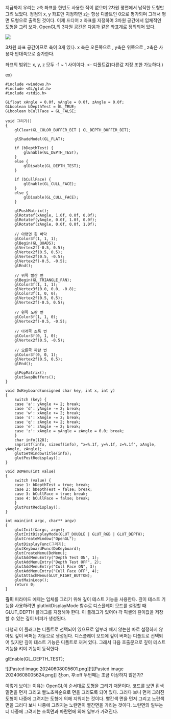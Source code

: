 지금까지 우리는 z축 좌표를 한번도 사용한 적이 없으며 2차원 평면에서 납작한 도형만 그려 보았다. 정점의 x, y 좌표만 지정하면 z는 항상 디폴트인 0으로 평가되며 그래서 평면 도형으로 출력된 것이다. 이제 드디어 z 좌표를 지정하여 3차원 공간에서 입체적인 도형을 그려 보자. OpenGL의 3차원 공간은 다음과 같은 좌표계로 정의되어 있다.

![](http://www.soen.kr/lecture/library/opengl/opengl-6.files/image002.gif)

3차원 좌표 공간이므로 축이 3개 있다. 
x 축은 오른쪽으로 ,
y축은 위쪽으로 ,
z축은 사용자 반대쪽으로 증가한다.

좌표의 범위는 x, y, z 모두 -1 ~ 1 사이이다. <- 디폴트값(다른값 지정 또한 가능하다.)

ex)
```
#include <windows.h>
#include <GL/glut.h>
#include <stdio.h>

GLfloat xAngle = 0.0f, yAngle = 0.0f, zAngle = 0.0f;
GLboolean bDepthTest = GL_TRUE;
GLboolean bCullFace = GL_FALSE;

void 그리기()
{
    glClear(GL_COLOR_BUFFER_BIT | GL_DEPTH_BUFFER_BIT);

    glShadeModel(GL_FLAT);

    if (bDepthTest) {
        glEnable(GL_DEPTH_TEST);
    }
    else {
        glDisable(GL_DEPTH_TEST);
    }

    if (bCullFace) {
        glEnable(GL_CULL_FACE);
    }
    else {
        glDisable(GL_CULL_FACE);
    }

    glPushMatrix();
    glRotatef(xAngle, 1.0f, 0.0f, 0.0f);
    glRotatef(yAngle, 0.0f, 1.0f, 0.0f);
    glRotatef(zAngle, 0.0f, 0.0f, 1.0f);

    // 아랫면 흰 바닥
    glColor3f(1, 1, 1);
    glBegin(GL_QUADS);
    glVertex2f(-0.5, 0.5);
    glVertex2f(0.5, 0.5);
    glVertex2f(0.5, -0.5);
    glVertex2f(-0.5, -0.5);
    glEnd();

    // 위쪽 빨간 변
    glBegin(GL_TRIANGLE_FAN);
    glColor3f(1, 1, 1);
    glVertex3f(0.0, 0.0, -0.8);
    glColor3f(1, 0, 0);
    glVertex2f(0.5, 0.5);
    glVertex2f(-0.5, 0.5);

    // 왼쪽 노란 변
    glColor3f(1, 1, 0);
    glVertex2f(-0.5, -0.5);

    // 아래쪽 초록 변
    glColor3f(0, 1, 0);
    glVertex2f(0.5, -0.5);

    // 오른쪽 파란 변
    glColor3f(0, 0, 1);
    glVertex2f(0.5, 0.5);
    glEnd();

    glPopMatrix();
    glutSwapBuffers();
}

void DoKeyboard(unsigned char key, int x, int y)
{
    switch (key) {
    case 'a': yAngle += 2; break;
    case 'd': yAngle -= 2; break;
    case 'w': xAngle += 2; break;
    case 's': xAngle -= 2; break;
    case 'q': zAngle += 2; break;
    case 'e': zAngle -= 2; break;
    case 'z': xAngle = yAngle = zAngle = 0.0; break;
    }
    char info[128];
    snprintf(info, sizeof(info), "x=%.1f, y=%.1f, z=%.1f", xAngle, yAngle, zAngle);
    glutSetWindowTitle(info);
    glutPostRedisplay();
}

void DoMenu(int value)
{
    switch (value) {
    case 1: bDepthTest = true; break;
    case 2: bDepthTest = false; break;
    case 3: bCullFace = true; break;
    case 4: bCullFace = false; break;
    }
    glutPostRedisplay();
}

int main(int argc, char** argv)
{
    glutInit(&argc, argv);
    glutInitDisplayMode(GLUT_DOUBLE | GLUT_RGB | GLUT_DEPTH);
    glutCreateWindow("OpenGL");
    glutDisplayFunc(그리기);
    glutKeyboardFunc(DoKeyboard);
    glutCreateMenu(DoMenu);
    glutAddMenuEntry("Depth Test ON", 1);
    glutAddMenuEntry("Depth Test OFF", 2);
    glutAddMenuEntry("Cull Face ON", 3);
    glutAddMenuEntry("Cull Face OFF", 4);
    glutAttachMenu(GLUT_RIGHT_BUTTON);
    glutMainLoop();
    return 0;
}

```

**깊이**
피라미드 예제는 입체를 그리기 위해 깊이 테스트 기능을 사용한다. 깊이 테스트 기능을 사용하려면 glutInitDisplayMode 함수로 디스플레이 모드를 설정할 때 GLUT_DEPTH 플래그를 지정해야 한다. 이 플래그가 있어야 각 픽셀의 깊이값을 저장할 수 있는 깊이 버퍼가 생성된다.

다행히 이 플래그는 디폴트로 선택되어 있으므로 일부러 빼지 않는한 따로 설정하지 않아도 깊이 버퍼는 자동으로 생성된다. 디스플레이 모드에 깊이 버퍼는 디폴트로 선택되어 있지만 깊이 테스트 기능은 디폴트로 꺼져 있다. 그래서 다음 호출문으로 깊이 테스트 기능을 켜야 기능이 동작한다.

glEnable(GL_DEPTH_TEST);

![[Pasted image 20240608005601.png]]![[Pasted image 20240608005624.png]]
전:on, 후:off
두번째는 조금 이상하지 않은가?

이렇게 보이는 이유는 OpenGL이 순서대로 도형을 그리기 때문이다. 코드를 보면 흰색 밑면을 먼저 그리고 빨노초파순으로 면을 그리도록 되어 있다. 그러다 보니 먼저 그려진 도형이 나중에 그려지는 도형에 의해 지워지는 것이다. 빨간색 면을 먼저 그리고 노란색 면을 그리다 보니 나중에 그려지는 노란면이 빨간면을 가리는 것이다. 노란면의 일부는 더 나중에 그려지는 초록면과 파란면에 의해 일부가 가려진다.

